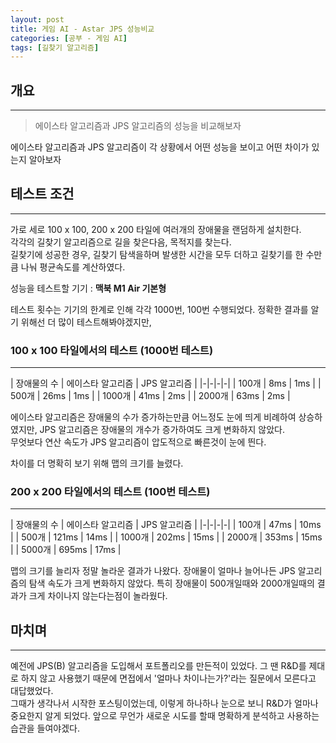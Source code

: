 ```yaml
---
layout: post
title: 게임 AI - Astar JPS 성능비교
categories: [공부 - 게임 AI]
tags: [길찾기 알고리즘]
---
```


## 개요
***
> 에이스타 알고리즘과 JPS 알고리즘의 성능을 비교해보자

에이스타 알고리즘과 JPS 알고리즘이 각 상황에서 어떤 성능을 보이고 어떤 차이가 있는지 알아보자

## 테스트 조건
***
가로 세로 100 x 100, 200 x 200 타일에 여러개의 장애물을 랜덤하게 설치한다.  
각각의 길찾기 알고리즘으로 길을 찾은다음, 목적지를 찾는다.  
길찾기에 성공한 경우, 길찾기 탐색을하며 발생한 시간을 모두 더하고 길찾기를 한 수만큼 나눠 평균속도를 계산하였다.

성능을 테스트할 기기 : **맥북 M1 Air 기본형**

테스트 횟수는 기기의 한계로 인해 각각 1000번, 100번 수행되었다. 정확한 결과를 알기 위해선 더 많이 테스트해봐야겠지만, 

### 100 x 100 타일에서의 테스트 (1000번 테스트)
***

| 장애물의 수 | 에이스타 알고리즘 | JPS 알고리즘 |
|-|-|-|-|
| 100개 | 8ms | 1ms |
| 500개 | 26ms | 1ms |
| 1000개 | 41ms | 2ms |
| 2000개 | 63ms | 2ms |

에이스타 알고리즘은 장애물의 수가 증가하는만큼 어느정도 눈에 띄게 비례하여 상승하였지만, JPS 알고리즘은 장애물의 개수가 증가하여도 크게 변화하지 않았다.  
무엇보다 연산 속도가 JPS 알고리즘이 압도적으로 빠른것이 눈에 띈다.

차이를 더 명확히 보기 위해 맵의 크기를 늘렸다.

### 200 x 200 타일에서의 테스트 (100번 테스트)
***

| 장애물의 수 | 에이스타 알고리즘 | JPS 알고리즘 |
|-|-|-|-|
| 100개 | 47ms | 10ms |
| 500개 | 121ms | 14ms |
| 1000개 | 202ms | 15ms |
| 2000개 | 353ms | 15ms |
| 5000개 | 695ms | 17ms |

맵의 크기를 늘리자 정말 놀라운 결과가 나왔다. 장애물이 얼마나 늘어나든 JPS 알고리즘의 탐색 속도가 크게 변화하지 않았다.
특히 장애물이 500개일때와 2000개일때의 결과가 크게 차이나지 않는다는점이 놀라웠다.

## 마치며
***
예전에 JPS(B) 알고리즘을 도입해서 포트폴리오를 만든적이 있었다.
그 땐 R&D를 제대로 하지 않고 사용했기 때문에 면접에서 '얼마나 차이나는가?'라는 질문에서 모른다고 대답했었다.  
그때가 생각나서 시작한 포스팅이었는데, 이렇게 하나하나 눈으로 보니 R&D가 얼마나 중요한지 알게 되었다. 앞으로 무언가 새로운 시도를 할때 명확하게 분석하고 사용하는 습관을 들여야겠다.